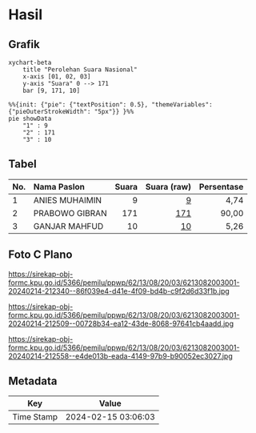 # Hasil

## Grafik

```mermaid
xychart-beta
    title "Perolehan Suara Nasional"
    x-axis [01, 02, 03]
    y-axis "Suara" 0 --> 171
    bar [9, 171, 10]
```

```mermaid
%%{init: {"pie": {"textPosition": 0.5}, "themeVariables": {"pieOuterStrokeWidth": "5px"}} }%%
pie showData
    "1" : 9
    "2" : 171
    "3" : 10
```

## Tabel

| No. | Nama Paslon    | Suara | Suara (raw) | Persentase |
|:--- |:-------------- | -----:| -----------:| ----------:|
| 1   | ANIES MUHAIMIN | 9     | [9][p-1]    | 4,74       |
| 2   | PRABOWO GIBRAN | 171   | [171][p-2]  | 90,00      |
| 3   | GANJAR MAHFUD  | 10    | [10][p-3]   | 5,26       |


[p-1]: https://github.com/gigit-pemilu/pemilu-2024/blob/main/pilpres/hitung-suara/sub/62-kalimantan-tengah/sub/13-barito-timur/sub/08-raren-batuah/sub/2003-batuah/sub/001-tps/sub/paslon-1.txt
[p-2]: https://github.com/gigit-pemilu/pemilu-2024/blob/main/pilpres/hitung-suara/sub/62-kalimantan-tengah/sub/13-barito-timur/sub/08-raren-batuah/sub/2003-batuah/sub/001-tps/sub/paslon-2.txt
[p-3]: https://github.com/gigit-pemilu/pemilu-2024/blob/main/pilpres/hitung-suara/sub/62-kalimantan-tengah/sub/13-barito-timur/sub/08-raren-batuah/sub/2003-batuah/sub/001-tps/sub/paslon-3.txt

## Foto C Plano

https://sirekap-obj-formc.kpu.go.id/5366/pemilu/ppwp/62/13/08/20/03/6213082003001-20240214-212340--86f039e4-d41e-4f09-bd4b-c9f2d6d33f1b.jpg

https://sirekap-obj-formc.kpu.go.id/5366/pemilu/ppwp/62/13/08/20/03/6213082003001-20240214-212509--00728b34-ea12-43de-8068-97641cb4aadd.jpg

https://sirekap-obj-formc.kpu.go.id/5366/pemilu/ppwp/62/13/08/20/03/6213082003001-20240214-212558--e4de013b-eada-4149-97b9-b90052ec3027.jpg


## Metadata

| Key        | Value               |
| ---------- | ------------------- |
| Time Stamp | 2024-02-15 03:06:03 |




